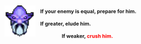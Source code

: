 <a href="tmp_voiceline.mp3"><img src="tmp_darkseer_icon.png" align="left" alt="<Image: Temporary Dark Seer icon>" width="100" /></a>
### &nbsp;&nbsp;&nbsp;&nbsp;If your enemy is equal, prepare for him.<br><br>&nbsp;&nbsp;&nbsp;&nbsp;If greater, elude him.<br><br>&nbsp;&nbsp;&nbsp;&nbsp;&nbsp;&nbsp;&nbsp;&nbsp;&nbsp;&nbsp;&nbsp;&nbsp;&nbsp;&nbsp;&nbsp;&nbsp;&nbsp;&nbsp;&nbsp;&nbsp;&nbsp;&nbsp;If weaker, <font color="red">crush him.</font>
